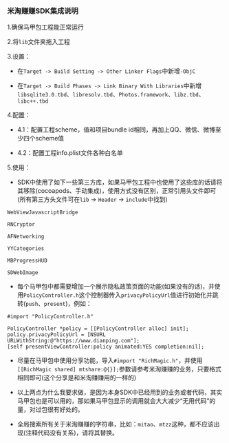 ### 米淘赚赚SDK集成说明

1.确保马甲包工程能正常运行

2.将```lib```文件夹拖入工程

3.设置：

* 在```Target -> Build Setting -> Other Linker Flags```中新增```-ObjC```

* 在```Target -> Build Phases -> Link Binary With Libraries```中新增```libsqlite3.0.tbd```、```libresolv.tbd```、```Photos.framework```、```libz.tbd```、```libc++.tbd```

4.配置：

* 4.1：配置工程scheme，值和项目bundle id相同，再加上QQ、微信、微博至少四个scheme值

* 4.2：配置工程info.plist文件各种白名单

5.使用：

* SDK中使用了如下一些第三方库，如果马甲包工程中也使用了这些库的话请将其移除(cocoapods、手动集成)，使用方式没有区别，正常引用头文件即可(所有第三方头文件可在```lib``` -> ```Header``` -> ```include```中找到)

```WebViewJavascriptBridge```

```RNCryptor```

```AFNetworking```

```YYCategories```

```MBProgressHUD```

```SDWebImage```

* 每个马甲包中都需要增加一个展示隐私政策页面的功能(如果没有的话)，并使用```PolicyController.h```这个控制器传入```privacyPolicyUrl```值进行初始化并跳转(```push```、```present```)，例如：
```
#import "PolicyController.h"

PolicyController *policy = [[PolicyController alloc] init];
policy.privacyPolicyUrl = [NSURL URLWithString:@"https://www.dianping.com"];
[self presentViewController:policy animated:YES completion:nil];
```

* 尽量在马甲包中使用分享功能，导入```#import "RichMagic.h"```，并使用```[[RichMagic shared] mtshare:@{}];```参数请参考米淘赚赚的业务，只要格式相同即可(这个分享是和米淘赚赚用的一样的)

* 以上两点为什么我要求做，是因为本身SDK中已经用到的业务或者代码，其实马甲包也是可以用的，那如果马甲包显示的调用就会大大减少“无用代码”的量，对过包很有好处的。

* 全局搜索所有关于米淘赚赚的字符串，比如：```mitao```、```mtzz```这种，都不应该出现(注释代码没有关系)，请将其替换。
